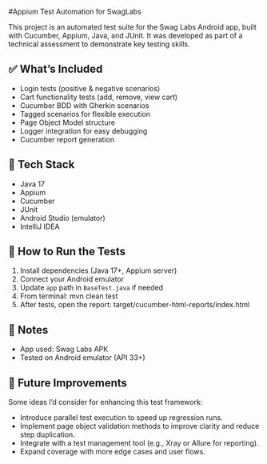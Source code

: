 #Appium Test Automation for SwagLabs

This project is an automated test suite for the Swag Labs Android app, built with Cucumber, Appium, Java, and JUnit. It was developed as part of a technical assessment to demonstrate key testing skills.

## ✅ What’s Included
- Login tests (positive & negative scenarios)
- Cart functionality tests (add, remove, view cart)
- Cucumber BDD with Gherkin scenarios
- Tagged scenarios for flexible execution
- Page Object Model structure
- Logger integration for easy debugging
- Cucumber report generation

## 🔧 Tech Stack
- Java 17
- Appium
- Cucumber
- JUnit
- Android Studio (emulator)
- IntelliJ IDEA

## 🧪 How to Run the Tests
1. Install dependencies (Java 17+, Appium server)
2. Connect your Android emulator
3. Update `app` path in `BaseTest.java` if needed
4. From terminal: mvn clean test
5. After tests, open the report: target/cucumber-html-reports/index.html

## 📌 Notes
- App used: Swag Labs APK
- Tested on Android emulator (API 33+)


## 🚀 Future Improvements
Some ideas I’d consider for enhancing this test framework:
- Introduce parallel test execution to speed up regression runs.
- Implement page object validation methods to improve clarity and reduce step duplication.
- Integrate with a test management tool (e.g., Xray or Allure for reporting).
- Expand coverage with more edge cases and user flows.

